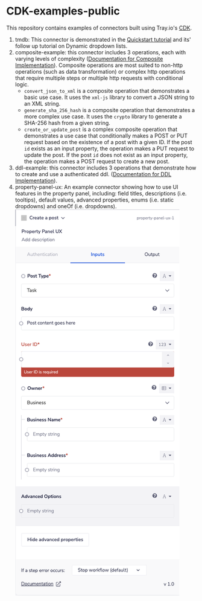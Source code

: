 # CDK-examples-public

This repository contains examples of connectors built using Tray.io's [CDK](https://developer.tray.io/developer-portal/cdk/introduction/).

1. tmdb: This connector is demonstrated in the [Quickstart tutorial](https://developer.tray.io/developer-portal/cdk/quickstart/) and its' follow up tutorial on Dynamic dropdown lists.
2. composite-example: this connector includes 3 operations, each with varying levels of complexity ([Documentation for Composite Implementation](https://developer.tray.io/developer-portal/cdk/dsl-reference/#composite-implementation)). Composite operations are most suited to non-http operations (such as data transformation) or complex http operations that require multiple steps or multiple http requests with conditional logic.
   - `convert_json_to_xml` is a composite operation that demonstrates a basic use case. It uses the `xml-js` library to convert a JSON string to an XML string.
   - `generate_sha_256_hash` is a composite operation that demonstrates a more complex use case. It uses the `crypto` library to generate a SHA-256 hash from a given string.
   - `create_or_update_post` is a complex composite operation that demonstrates a use case that conditionally makes a POST or PUT request based on the existence of a post with a given ID. If the post `id` exists as an input property, the operation makes a PUT request to update the post. If the post `id` does not exist as an input property, the operation makes a POST request to create a new post.
3. ddl-example: this connector includes 3 operations that demonstrate how to create and use a authenticated ddl.
([Documentation for DDL Implementation](https://developer.tray.io/developer-portal/cdk/dsl-reference/#ddl-dynamic-dropdown-lists)).
4. property-panel-ux: An example connector showing how to use UI features in the property panel, including: field titles, descriptions (i.e. tooltips), default values, advanced properties, enums (i.e. static dropdowns) and oneOf (i.e. dropdowns).
![property-panel-ux example connector in the Tray builder UI](property-panel-ux.png "property-panel-ux example connector in the Tray builder UI")

